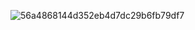 

<!--
**Angelo-La-Madrid/Angelo-La-Madrid** is a ✨ _special_ ✨ repository because its `README.md` (this file) appears on your GitHub profile.

Here are some ideas to get you started:

- 🔭 I’m currently working on ...
- 🌱 I’m currently learning ...
- 👯 I’m looking to collaborate on ...
- 🤔 I’m looking for help with ...
- 💬 Ask me about ...
- 📫 How to reach me: ...
- 😄 Pronouns: ...
- ⚡ Fun fact: ...
-->




![56a4868144d352eb4d7dc29b6fb79df7](https://user-images.githubusercontent.com/101282128/161404258-c8c8ddcd-1d53-478b-93ec-781175bd0957.gif)

